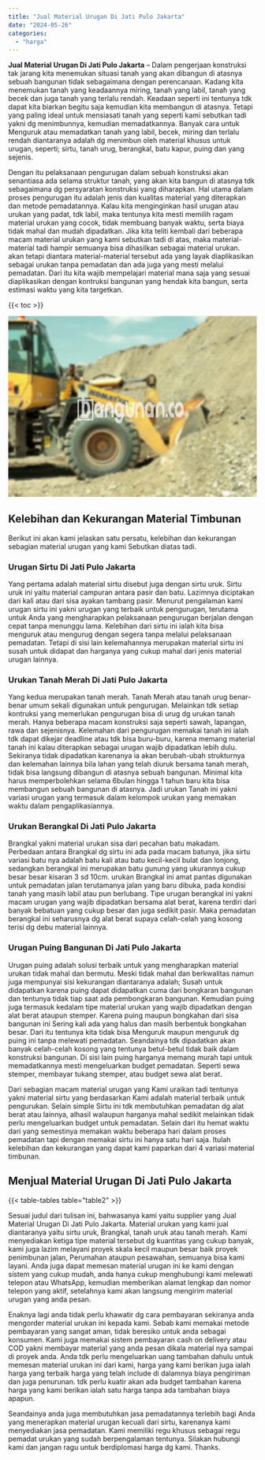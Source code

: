 ```yaml
---
title: "Jual Material Urugan Di Jati Pulo Jakarta"
date: "2024-05-26"
categories: 
  - "harga"
---
```


**Jual Material Urugan Di Jati Pulo Jakarta** – Dalam pengerjaan konstruksi tak jarang kita menemukan situasi tanah yang akan dibangun di atasnya sebuah bangunan tidak sebagaimana dengan perencanaan. Kadang kita menemukan tanah yang keadaannya miring, tanah yang labil, tanah yang becek dan juga tanah yang terlalu rendah. Keadaan seperti ini tentunya tdk dapat kita biarkan begitu saja kemudian kita membangun di atasnya. Tetapi yang paling ideal untuk mensiasati tanah yang seperti kami sebutkan tadi yakni dg menimbunnya, kemudian memadatkannya. Banyak cara untuk Menguruk atau memadatkan tanah yang labil, becek, miring dan terlalu rendah diantaranya adalah dg menimbun oleh material khusus untuk urugan, seperti; sirtu, tanah urug, berangkal, batu kapur, puing dan yang sejenis.

Dengan itu pelaksanaan pengurugan dalam sebuah konstruksi akan senantiasa ada selama struktur tanah, yang akan kita bangun di atasnya tdk sebagaimana dg persyaratan konstruksi yang diharapkan. Hal utama dalam proses pengurugan itu adalah jenis dan kualitas material yang diterapkan dan metode pemadatannya. Kalau kita menginginkan hasil urugan atau urukan yang padat, tdk labil, maka tentunya kita mesti memilih ragam material urukan yang cocok, tidak membuang banyak waktu, serta biaya tidak mahal dan mudah dipadatkan. Jika kita teliti kembali dari beberapa macam material urukan yang kami sebutkan tadi di atas, maka material-material tadi hampir semuanya bisa dihasilkan sebagai material urukan. akan tetapi diantara material-material tersebut ada yang layak diaplikasikan sebagai urukan tanpa pemadatan dan ada juga yang mesti melalui pemadatan. Dari itu kita wajib mempelajari material mana saja yang sesuai diaplikasikan dengan kontruksi bangunan yang hendak kita bangun, serta estimasi waktu yang kita targetkan.

{{< toc >}}

![Jual Material Urugan Di Jati Pulo Jakarta](/images/jual-urugan-40.png)

## Kelebihan dan Kekurangan Material Timbunan

Berikut ini akan kami jelaskan satu persatu, kelebihan dan kekurangan sebagian material urugan yang kami Sebutkan diatas tadi.

### Urugan Sirtu Di Jati Pulo Jakarta

Yang pertama adalah material sirtu disebut juga dengan sirtu uruk. Sirtu uruk ini yaitu material campuran antara pasir dan batu. Lazimnya diciptakan dari kali atau dari sisa ayakan tambang pasir. Menurut pengalaman kami urugan sirtu ini yakni urugan yang terbaik untuk pengurugan, terutama untuk Anda yang mengharapkan pelaksanaan pengurugan berjalan dengan cepat tanpa menunggu lama. Kelebihan dari sirtu ini ialah kita bisa menguruk atau mengurug dengan segera tanpa melalui pelaksanaan pemadatan. Tetapi di sisi lain kelemahannya merupakan material sirtu ini susah untuk didapat dan harganya yang cukup mahal dari jenis material urugan lainnya.

### Urukan Tanah Merah Di Jati Pulo Jakarta

Yang kedua merupakan tanah merah. Tanah Merah atau tanah urug benar-benar umum sekali digunakan untuk pengurugan. Melainkan tdk setiap kontruksi yang memerlukan pengurugan bisa di urug dg urukan tanah merah. Hanya beberapa macam konstruksi saja seperti sawah, lapangan, rawa dan sejenisnya. Kelemahan dari pengurugan memakai tanah ini ialah tdk dapat dikejar deadline atau tdk bisa buru-buru, karena memang material tanah ini kalau diterapkan sebagai urugan wajib dipadatkan lebih dulu. Sekiranya tidak dipadatkan karenanya ia akan berubah-ubah strukturnya dan kelemahan lainnya bila lahan yang telah diuruk bersama tanah merah, tidak bisa langsung dibangun di atasnya sebuah bangunan. Minimal kita harus memperbolehkan selama 6bulan hingga 1 tahun baru kita bisa membangun sebuah bangunan di atasnya. Jadi urukan Tanah ini yakni variasi urugan yang termasuk dalam kelompok urukan yang memakan waktu dalam pengaplikasiannya.

### Urukan Berangkal Di Jati Pulo Jakarta

Brangkal yakni material urukan sisa dari pecahan batu makadam. Perbedaan antara Brangkal dg sirtu ini ada pada macam batunya, jika sirtu variasi batu nya adalah batu kali atau batu kecil-kecil bulat dan lonjong, sedangkan berangkal ini merupakan batu gunung yang ukurannya cukup besar besar kisaran 3 sd 10cm. urukan Brangkal ini amat pantas digunakan untuk pemadatan jalan terutamanya jalan yang baru dibuka, pada kondisi tanah yang masih labil atau pun berlubang. Tipe urugan berangkal ini yakni macam urugan yang wajib dipadatkan bersama alat berat, karena terdiri dari banyak bebatuan yang cukup besar dan juga sedikit pasir. Maka pemadatan berangkal ini seharusnya dg alat berat supaya celah-celah yang kosong terisi dg debu material lainnya.

### Urugan Puing Bangunan Di Jati Pulo Jakarta

Urugan puing adalah solusi terbaik untuk yang mengharapkan material urukan tidak mahal dan bermutu. Meski tidak mahal dan berkwalitas namun juga mempunyai sisi kekurangan diantaranya adalah; Susah untuk didapatkan karena puing dapat didapatkan cuma dari bongkaran bangunan dan tentunya tidak tiap saat ada pembongkaran bangunan. Kemudian puing juga termasuk kedalam tipe material urukan yang wajib dipadatkan dengan alat berat ataupun stemper. Karena puing maupun bongkahan dari sisa bangunan ini Sering kali ada yang halus dan masih berbentuk bongkahan besar. Dari itu tentunya kita tidak bisa Menguruk maupun menguruk dg puing ini tanpa melewati pemadatan. Seandainya tdk dipadatkan akan banyak celah-celah kosong yang tentunya betul-betul tidak baik dalam konstruksi bangunan. Di sisi lain puing harganya memang murah tapi untuk memadatkannya mesti mengeluarkan budget pemadatan. Seperti sewa stemper, membayar tukang stemper, atau budget sewa alat berat.

Dari sebagian macam material urugan yang Kami uraikan tadi tentunya yakni material sirtu yang berdasarkan Kami adalah material terbaik untuk pengurukan. Selain simple Sirtu ini tdk membutuhkan pemadatan dg alat berat atau lainnya, alhasil walaupun harganya mahal sedikit melainkan tidak perlu mengeluarkan budget untuk pemadatan. Selain dari itu hemat waktu dari yang semestinya memakan waktu beberapa hari dalam proses pemadatan tapi dengan memakai sirtu ini hanya satu hari saja. Itulah kelebihan dan kekurangan yang dapat kami paparkan dari 4 variasi material timbunan.

## Menjual Material Urugan Di Jati Pulo Jakarta

{{< table-tables table="table2" >}}

Sesuai judul dari tulisan ini, bahwasanya kami yaitu supplier yang Jual Material Urugan Di Jati Pulo Jakarta. Material urukan yang kami jual diantaranya yaitu sirtu uruk, Brangkal, tanah uruk atau tanah merah. Kami menyediakan ketiga tipe material tersebut dg kuantitas yang cukup banyak, kami juga lazim melayani proyek skala kecil maupun besar baik proyek penimbunan jalan, Perumahan ataupun pesawahan, semuanya bisa kami layani. Anda juga dapat memesan material urugan ini ke kami dengan sistem yang cukup mudah, anda hanya cukup menghubungi kami melewati telepon atau WhatsApp, kemudian memberikan alamat lengkap dan nomor telepon yang aktif, setelahnya kami akan langsung mengirim material urugan yang anda pesan.

Enaknya lagi anda tidak perlu khawatir dg cara pembayaran sekiranya anda mengorder material urukan ini kepada kami. Sebab kami memakai metode pembayaran yang sangat aman, tidak beresiko untuk anda sebagai konsumen. Kami juga memakai sistem pembayaran cash on delivery atau COD yakni membayar material yang anda pesan dikala material nya sampai di proyek anda. Anda tdk perlu mengeluarkan uang tambahan dahulu untuk memesan material urukan ini dari kami, harga yang kami berikan juga ialah harga yang terbaik harga yang telah include di dalamnya biaya pengiriman dan juga penurunan. tdk perlu kuatir akan ada budget tambahan karena harga yang kami berikan ialah satu harga tanpa ada tambahan biaya apapun.

Seandainya anda juga membutuhkan jasa pemadatannya terlebih bagi Anda yang menerapkan material urugan kecuali dari sirtu, karenanya kami menyediakan jasa pemadatan. Kami memiliki regu khusus sebagai regu pemadat urukan yang sudah berpengalaman tentunya. Silakan hubungi kami dan jangan ragu untuk berdiplomasi harga dg kami. Thanks.
